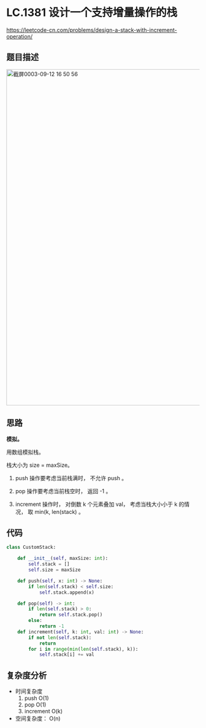 LC.1381 设计一个支持增量操作的栈
====
https://leetcode-cn.com/problems/design-a-stack-with-increment-operation/

## 题目描述
<img width="877" alt="截屏0003-09-12 16 50 56" src="https://user-images.githubusercontent.com/10908630/132978362-2eb633b9-1827-4c17-8ae8-e23c88b12888.png">

## 思路
**模拟。**

用数组模拟栈。

栈大小为 size = maxSize。

1. push 操作要考虑当前栈满时， 不允许 push 。

2. pop 操作要考虑当前栈空时， 返回 -1 。

3. increment 操作时， 对倒数 k 个元素叠加 val， 考虑当栈大小小于 k 的情况， 取 min(k, len(stack) 。

## 代码
```python
class CustomStack:

    def __init__(self, maxSize: int):
        self.stack = []
        self.size = maxSize

    def push(self, x: int) -> None:
        if len(self.stack) < self.size:
            self.stack.append(x)

    def pop(self) -> int:
        if len(self.stack) > 0:
            return self.stack.pop()
        else:
            return -1
    def increment(self, k: int, val: int) -> None:
        if not len(self.stack):
            return
        for i in range(min(len(self.stack), k)):
            self.stack[i] += val
```

## 复杂度分析
- 时间复杂度
  1. push O(1)
  2. pop O(1)
  3. increment O(k)
- 空间复杂度： O(n)
